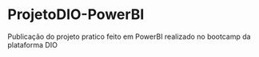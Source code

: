 # ProjetoDIO-PowerBI
Publicação do projeto pratico feito em PowerBI realizado no bootcamp da plataforma DIO
